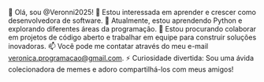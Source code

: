 👋 Olá, sou @Veronni2025!
👀 Estou interessada em aprender e crescer como desenvolvedora de software.
🌱 Atualmente, estou aprendendo Python e explorando diferentes áreas da programação.
💞️ Estou procurando colaborar em projetos de código aberto e trabalhar em equipe para construir soluções inovadoras.
📫 Você pode me contatar através do meu e-mail veronica.programacao@gmail.com.
⚡ Curiosidade divertida: Sou uma ávida colecionadora de memes e adoro compartilhá-los com meus amigos!

<!---
Veronni2025/Veronni2025 is a ✨ special ✨ repository because its `README.md` (this file) appears on your GitHub profile.
You can click the Preview link to take a look at your changes.
--->
